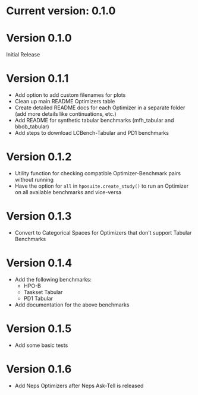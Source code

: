 # Current version: 0.1.0

# Version 0.1.0

Initial Release

# Version 0.1.1

* Add option to add custom filenames for plots
* Clean up main README Optimizers table
* Create detailed README docs for each Optimizer in a separate folder (add more details like continuations, etc.)
* Add README for synthetic tabular benchmarks (mfh_tabular and bbob_tabular)
* Add steps to download LCBench-Tabular and PD1 benchmarks

# Version 0.1.2

* Utility function for checking compatible Optimizer-Benchmark pairs without running
* Have the option for `all` in `hposuite.create_study()` to run an Optimizer on all available benchmarks and vice-versa

# Version 0.1.3

* Convert to Categorical Spaces for Optimizers that don't support Tabular Benchmarks

# Version 0.1.4

* Add the following benchmarks:
    * HPO-B
    * Taskset Tabular
    * PD1 Tabular
* Add documentation for the above benchmarks


# Version 0.1.5

* Add some basic tests

# Version 0.1.6

* Add Neps Optimizers after Neps Ask-Tell is released
